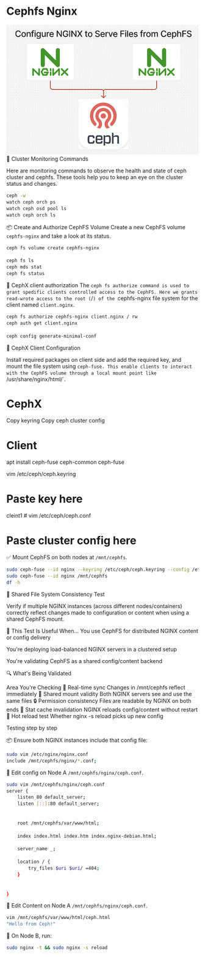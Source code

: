 # Cephfs Nginx
![scenario](https://github.com/hojat-gazestani/openstack/blob/main/Ceph/octapus/PICs/09-ceph-nginx.png)
📡 Cluster Monitoring Commands

Here are monitoring commands to observe the health and state of ceph cluster and cephfs. These tools help you to keep an eye on the cluster status and changes.

```sh
ceph -w
watch ceph orch ps
watch ceph osd pool ls
watch ceph orch ls
```

📦 Create and Authorize CephFS Volume
Create a new CephFS volume `cephfs-nginx` and take a look at its status.

```sh
ceph fs volume create cephfs-nginx

ceph fs ls
ceph mds stat
ceph fs status
```

🔐 CephX client authorization 
The `ceph fs authorize command is used to grant spedific clients controlled access to the CephFS. Here we grants read-wrote access to the root (`/`) of the `cephfs-nginx file system for the client named `client.nginx`.

```sh
ceph fs authorize cephfs-nginx client.nginx / rw
ceph auth get client.nginx

ceph config generate-minimal-conf
```

🔐 CephX Client Configuration

Install required packages on client side and add the required key, and mount the file system using `ceph-fuse. This enable clients to interact with the CephFS volume through a local mount point like `/usr/share/nginx/html/`. 


# CephX
Copy keyring
Copy ceph cluster config

# Client

apt install ceph-fuse ceph-common ceph-fuse


vim /etc/ceph/ceph.keyring
# Paste key here
cleint1 # vim /etc/ceph/ceph.conf
# Paste cluster config here

✅ Mount CephFS on both nodes at `/mnt/cephfs`.
```sh
sudo ceph-fuse --id nginx --keyring /etc/ceph/ceph.keyring --config /etc/ceph/ceph.config /mnt/cephfs/nginx
sudo ceph-fuse --id nginx /mnt/cephfs
df -h
```

🧪 Shared File System Consistency Test

Verify if multiple NGINX instances (across different nodes/containers) correctly reflect changes made to configuration or content when using a shared CephFS mount.

📌 This Test Is Useful When...
You use CephFS for distributed NGINX content or config delivery

You're deploying load-balanced NGINX servers in a clustered setup

You're validating CephFS as a shared config/content backend


🔍 What's Being Validated

Area    You're Checking
🔄 Real-time sync    Changes in /mnt/cephfs reflect immediately
📁 Shared mount validity Both NGINX servers see and use the same files
🔒 Permission consistency    Files are readable by NGINX on both ends
🧩 Stat cache invalidation   NGINX reloads config/content without restart
🚀 Hot reload test   Whether nginx -s reload picks up new config


Testing step by step


📦 Ensure both NGINX instances include that config file:
```sh
sudo vim /etc/nginx/nginx.conf
include /mnt/cephfs/nginx/*.conf;
```



📝 Edit config on Node A `/mnt/cephfs/nginx/ceph.conf`.

```sh
sudo vim /mnt/cephfs/nginx/ceph.conf
server {
    listen 80 default_server;
    listen [::]:80 default_server;


    root /mnt/cephfs/var/www/html;

    index index.html index.htm index.nginx-debian.html;

    server_name _;

    location / {
        try_files $uri $uri/ =404;
    }


}
```

📝 Edit Content on Node A `/mnt/cephfs/nginx/ceph.conf`.

```sh
vim /mnt/cephfs/var/www/html/ceph.html
"Hello from Ceph!"
```


🔁 On Node B, run:

```sh
sudo nginx -t && sudo nginx -s reload
```




















